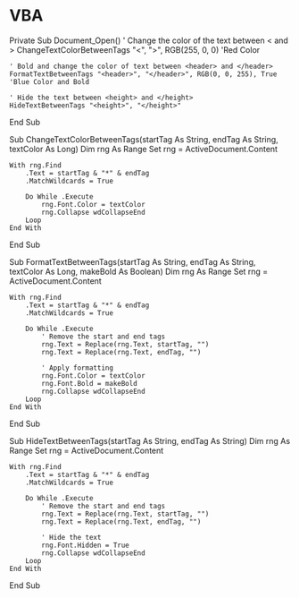 # VBA

Private Sub Document_Open()
    ' Change the color of the text between < and >
    ChangeTextColorBetweenTags "<", ">", RGB(255, 0, 0) 'Red Color

    ' Bold and change the color of text between <header> and </header>
    FormatTextBetweenTags "<header>", "</header>", RGB(0, 0, 255), True 'Blue Color and Bold

    ' Hide the text between <height> and </height>
    HideTextBetweenTags "<height>", "</height>"
End Sub

Sub ChangeTextColorBetweenTags(startTag As String, endTag As String, textColor As Long)
    Dim rng As Range
    Set rng = ActiveDocument.Content

    With rng.Find
        .Text = startTag & "*" & endTag
        .MatchWildcards = True

        Do While .Execute
            rng.Font.Color = textColor
            rng.Collapse wdCollapseEnd
        Loop
    End With
End Sub

Sub FormatTextBetweenTags(startTag As String, endTag As String, textColor As Long, makeBold As Boolean)
    Dim rng As Range
    Set rng = ActiveDocument.Content

    With rng.Find
        .Text = startTag & "*" & endTag
        .MatchWildcards = True

        Do While .Execute
            ' Remove the start and end tags
            rng.Text = Replace(rng.Text, startTag, "")
            rng.Text = Replace(rng.Text, endTag, "")
            
            ' Apply formatting
            rng.Font.Color = textColor
            rng.Font.Bold = makeBold
            rng.Collapse wdCollapseEnd
        Loop
    End With
End Sub

Sub HideTextBetweenTags(startTag As String, endTag As String)
    Dim rng As Range
    Set rng = ActiveDocument.Content

    With rng.Find
        .Text = startTag & "*" & endTag
        .MatchWildcards = True

        Do While .Execute
            ' Remove the start and end tags
            rng.Text = Replace(rng.Text, startTag, "")
            rng.Text = Replace(rng.Text, endTag, "")
            
            ' Hide the text
            rng.Font.Hidden = True
            rng.Collapse wdCollapseEnd
        Loop
    End With
End Sub
